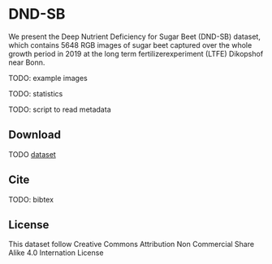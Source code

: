 # DND-SB
We present the Deep Nutrient Deficiency for Sugar Beet (DND-SB) dataset, which contains 5648 RGB images of sugar beet captured over the whole growth period in 2019  at the long term fertilizerexperiment (LTFE) Dikopshof near Bonn. 

TODO: example images

TODO: statistics

TODO: script to read metadata

## Download
TODO
[dataset]()

## Cite
TODO: bibtex

## License
This dataset follow Creative Commons Attribution Non Commercial Share Alike 4.0 Internation License
